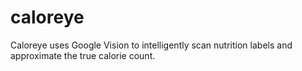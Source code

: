 # caloreye

Caloreye uses Google Vision to intelligently scan nutrition labels and approximate the true calorie count.

